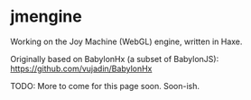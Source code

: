 # jmengine
Working on the Joy Machine (WebGL) engine, written in Haxe.

Originally based on BabylonHx (a subset of BabylonJS): https://github.com/vujadin/BabylonHx

TODO: More to come for this page soon. Soon-ish. 
